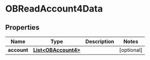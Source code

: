 
# OBReadAccount4Data

## Properties
Name | Type | Description | Notes
------------ | ------------- | ------------- | -------------
**account** | [**List&lt;OBAccount4&gt;**](OBAccount4.md) |  |  [optional]



